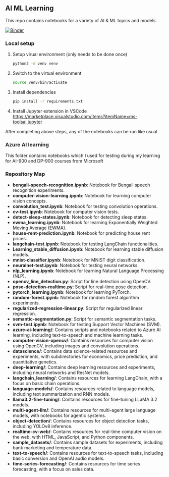 ## AI ML Learning

This repo contains notebooks for a variety of AI & ML topics and models.

[![Binder](https://mybinder.org/badge_logo.svg)](https://mybinder.org/v2/gh/kernelshreyak/ai-ml-learning/HEAD?urlpath=%2Fdoc%2Ftree%2Fsample.ipynb) 

### Local setup

1. Setup virual environment (only needs to be done once)

   ```bash
   python3 -m venv venv
   ```

2. Switch to the virtual environment

   ```bash
   source venv/bin/activate
   ```

3. Install dependencies

   ```bash
   pip install -r requirements.txt
   ```

4. Install Jupyter extension in VSCode https://marketplace.visualstudio.com/items?itemName=ms-toolsai.jupyter

After completing above steps, any of the notebooks can be run like usual

### Azure AI learning

This folder contains notebooks which I used for testing during my learning for AI-900 and DP-900 courses from Microsoft

### Repository Map

- **bengali-speech-recognition.ipynb**: Notebook for Bengali speech recognition experiments.
- **computer-vision-learning.ipynb**: Notebook for learning computer vision concepts.
- **convolution_test.ipynb**: Notebook for testing convolution operations.
- **cv-test.ipynb**: Notebook for computer vision tests.
- **detect-sleep-states.ipynb**: Notebook for detecting sleep states.
- **ewma_learning.ipynb**: Notebook for learning Exponentially Weighted Moving Average (EWMA).
- **house-rent-prediction.ipynb**: Notebook for predicting house rent prices.
- **langchain-test.ipynb**: Notebook for testing LangChain functionalities.
- **Learning_stable_diffusion.ipynb**: Notebook for learning stable diffusion models.
- **mnist-classifier.ipynb**: Notebook for MNIST digit classification.
- **neuralnet-test.ipynb**: Notebook for testing neural networks.
- **nlp_learning.ipynb**: Notebook for learning Natural Language Processing (NLP).
- **opencv_line_detection.py**: Script for line detection using OpenCV.
- **pose-detection-realtime.py**: Script for real-time pose detection.
- **pytorch_learning.ipynb**: Notebook for learning PyTorch.
- **random-forest.ipynb**: Notebook for random forest algorithm experiments.
- **regularized-regression-linear.py**: Script for regularized linear regression.
- **semantic-segmentation.py**: Script for semantic segmentation tasks.
- **svm-test.ipynb**: Notebook for testing Support Vector Machines (SVM).
- **azure-ai-learning/**: Contains scripts and notebooks related to Azure AI learning, including text-to-speech and machine learning tasks.
- **computer-vision-opencv/**: Contains resources for computer vision using OpenCV, including images and convolution operations.
- **datascience/**: Contains data science-related resources and experiments, with subdirectories for economics, price prediction, and quantitative genetics.
- **deep-learning/**: Contains deep learning resources and experiments, including neural networks and ResNet models.
- **langchain_learning/**: Contains resources for learning LangChain, with a focus on basic chain operations.
- **language-models/**: Contains resources related to language models, including text summarization and RNN models.
- **llama3.2-fine-tuning/**: Contains resources for fine-tuning LLaMA 3.2 models.
- **multi-agent-llm/**: Contains resources for multi-agent large language models, with notebooks for agentic systems.
- **object-detection/**: Contains resources for object detection tasks, including YOLOv8 inference.
- **realtime-cv-web/**: Contains resources for real-time computer vision on the web, with HTML, JavaScript, and Python components.
- **sample_datasets/**: Contains sample datasets for experiments, including bank marketing and temperature data.
- **text-to-speech/**: Contains resources for text-to-speech tasks, including basic conversion and OpenAI audio models.
- **time-series-forecasting/**: Contains resources for time series forecasting, with a focus on sales data.
